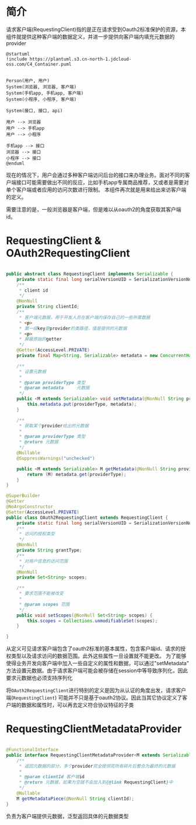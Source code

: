 # 简介

请求客户端(RequestingClient)指的是正在请求受到Oauth2标准保护的资源，本组件就提供这种客户端的数据定义，并进一步提供向客户端内填充元数据的provider

```plantuml
@startuml
!include https://plantuml.s3.cn-north-1.jdcloud-oss.com/C4_Container.puml


Person(用户, 用户)
System(浏览器, 浏览器, 客户端)
System(手机app, 手机app, 客户端)
System(小程序, 小程序, 客户端)

System(接口, 接口, api)

用户 --> 浏览器
用户 --> 手机app
用户 --> 小程序

手机app --> 接口
浏览器 --> 接口
小程序 --> 接口
@enduml
```

现在的情况下，用户会通过多种客户端访问后台的接口来办理业务。面对不同的客户端接口可能需要做出不同的反应，比如手机app专属商品推荐，又或者是需要对单个客户端或者应用的访问次数进行限制。
本组件再次就是用来给出来访客户端的定义。

需要注意的是，一般浏览器是客户端，但是难以从oauth2的角度获取其客户端id。

# RequestingClient & OAuth2RequestingClient

```java

public abstract class RequestingClient implements Serializable {
    private static final long serialVersionUID = SerializationVersionNumber.version;
    /**
     * client id
     */
    @NonNull
    private String clientId;
    /**
     * 客户端元数据，用于开发人员在客户端内保存自己的一些所需数据
     * <p>
     * 第一级key是provider的类路径，值是提供的元数据
     * <p>
     * 屏蔽原始的getter
     */
    @Getter(AccessLevel.PRIVATE)
    private final Map<String, Serializable> metadata = new ConcurrentHashMap<>();

    /**
     * 设置元数据
     *
     * @param providerType 类型
     * @param metadata     元数据
     */
    public <M extends Serializable> void setMetadata(@NonNull String providerType, @NonNull M metadata) {
        this.metadata.put(providerType, metadata);
    }

    /**
     * 获取某个provider给出的元数据
     *
     * @param providerType 类型
     * @return 元数据
     */
    @Nullable
    @SuppressWarnings("unchecked")

    public <M extends Serializable> M getMetadata(@NonNull String providerType) {
        return (M) metadata.get(providerType);
    }
}

@SuperBuilder
@Getter
@NoArgsConstructor
@Setter(AccessLevel.PRIVATE)
public class OAuth2RequestingClient extends RequestingClient {
    private static final long serialVersionUID = SerializationVersionNumber.version;
    /**
     * 访问的授权类型
     */
    @NonNull
    private String grantType;
    /**
     * 对用户信息的访问范围
     */
    @NonNull
    private Set<String> scopes;

    /**
     * 要求范围不能被改变
     *
     * @param scopes 范围
     */
    public void setScopes(@NonNull Set<String> scopes) {
        this.scopes = Collections.unmodifiableSet(scopes);
    }

}
```

从定义可见请求客户端包含了oauth2标准的基本属性，包含客户端id、请求的授权类型以及请求访问的数据范围。此外这些属性一旦设置就不能更改。
为了能够使得业务开发向客户端中加入一些自定义的属性和数据，可以通过"setMetadata"
方法设置元数据。由于请求客户端可能会被存储在session中等导致序列化，因此要求元数据也必须支持序列化

将`OAuth2RequestingClient`进行特别的定义是因为从认证的角度出发，请求客户端(`RequestingClient`)
可能并不只是基于oauth2协议。因此当其它协议定义了客户端的数据和属性时，可以再去定义符合协议特征的子类

# RequestingClientMetadataProvider

```java

@FunctionalInterface
public interface RequestingClientMetadataProvider<M extends Serializable> {
    /**
     * 返回元数据的部分，多个provider完全提供完所有碎片后整合为最终的元数据
     *
     * @param clientId 客户端id
     * @return 元数据，如果为空就不会加入到{@link RequestingClient}中
     */
    @Nullable
    M getMetadataPiece(@NonNull String clientId);
}
```

负责为客户端提供元数据，泛型返回具体的元数据类型